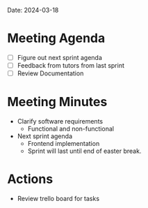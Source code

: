 Date: 2024-03-18
# Meeting Agenda
- [ ] Figure out next sprint agenda
- [ ] Feedback from tutors from last sprint
- [ ] Review Documentation

# Meeting Minutes
- Clarify software requirements
    - Functional and non-functional
- Next sprint agenda
    - Frontend implementation
    - Sprint will last until end of easter break.

# Actions
- Review trello board for tasks
